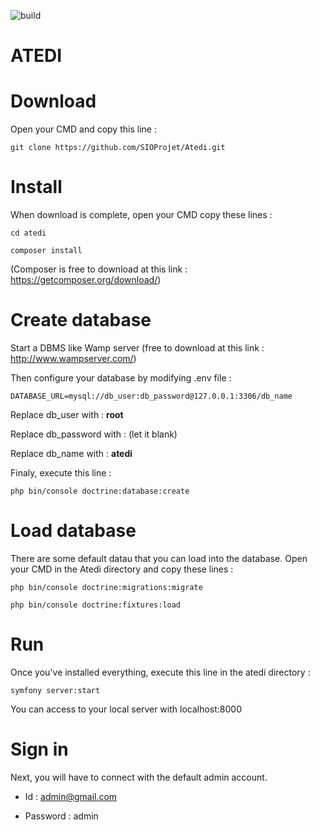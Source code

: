 ![build](https://api.travis-ci.org/hochdyl/slamquiz.svg?branch=master)

ATEDI
=========

# Download
Open your CMD and copy this line : 
```
git clone https://github.com/SIOProjet/Atedi.git
```

# Install
When download is complete, open your CMD copy these lines :
```
cd atedi
```
```
composer install
```
(Composer is free to download at this link : https://getcomposer.org/download/)

# Create database
Start a DBMS like Wamp server (free to download at this link : http://www.wampserver.com/)

Then configure your database by modifying .env file :
```
DATABASE_URL=mysql://db_user:db_password@127.0.0.1:3306/db_name
```
Replace db_user with : **root**

Replace db_password with : (let it blank)

Replace db_name with : **atedi**

Finaly, execute this line :
```
php bin/console doctrine:database:create
```

# Load database
There are some default datau that you can load into the database. Open your CMD in the Atedi directory and copy these lines :
```
php bin/console doctrine:migrations:migrate
```
```
php bin/console doctrine:fixtures:load
```

# Run
Once you've installed everything, execute this line in the atedi directory :
```
symfony server:start
```
You can access to your local server with localhost:8000

# Sign in
Next, you will have to connect with the default admin account.

* Id : admin@gmail.com

* Password : admin
